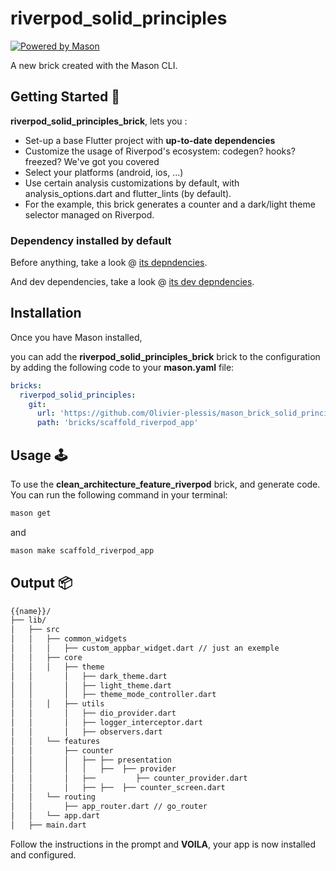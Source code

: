 # riverpod_solid_principles

[![Powered by Mason](https://img.shields.io/endpoint?url=https%3A%2F%2Ftinyurl.com%2Fmason-badge)](https://github.com/felangel/mason)

A new brick created with the Mason CLI.

## Getting Started 🚀

 **riverpod_solid_principles_brick**, lets you :

- Set-up a base Flutter project with **up-to-date dependencies**
- Customize the usage of Riverpod's ecosystem: codegen? hooks? freezed? We've got you covered
- Select your platforms (android, ios, ...)
- Use certain analysis customizations by default, with analysis_options.dart and flutter_lints (by default).
- For the example, this brick generates a counter and a dark/light theme selector managed on Riverpod.

### Dependency installed by default

Before anything, take a look @ [its depndencies](hooks/post/add_dependencies.dart).

And dev dependencies, take a look @ [its dev depndencies](hooks/post/add_dev_dependencies.dart).

## Installation

Once you have Mason installed,

you can add the **riverpod_solid_principles_brick** brick to the configuration by adding the following code to your **mason.yaml** file:

``` yaml
bricks:
  riverpod_solid_principles:
    git:
      url: 'https://github.com/Olivier-plessis/mason_brick_solid_principles_riverpod'
      path: 'bricks/scaffold_riverpod_app'
```

## Usage 🕹️

To use the **clean_architecture_feature_riverpod** brick, and generate code. You can run the following command in your terminal:

``` sh
mason get
```

and

``` sh
mason make scaffold_riverpod_app
```

## Output 📦

``` sh
{{name}}/
├── lib/
│   ├── src
│   │   ├── common_widgets
│   │   │   ├── custom_appbar_widget.dart // just an exemple
│   │   ├── core
│   │   │   ├── theme
│   │       │   ├── dark_theme.dart
│   │       │   ├── light_theme.dart
│   │       │   ├── theme_mode_controller.dart
│   │   │   ├── utils
│   │       │   ├── dio_provider.dart
│   │       │   ├── logger_interceptor.dart
│   │       │   ├── observers.dart
│   │   └── features
│   │       ├── counter
│   │       │   ├── ├── presentation
│   │       │   │   ├──  ├── provider
│   │       │   ├──         ├── counter_provider.dart
│   │       │   ├── ├──  ├── counter_screen.dart
│   │   └── routing
│   │       ├── app_router.dart // go_router
│   │   └── app.dart
│   ├── main.dart
 ```

Follow the instructions in the prompt and **VOILA**, your app is now installed and configured.

